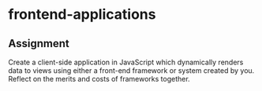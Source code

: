 # frontend-applications

## Assignment
Create a client-side application in JavaScript which dynamically renders data to views using either a front-end framework or system created by you. Reflect on the merits and costs of frameworks together.
